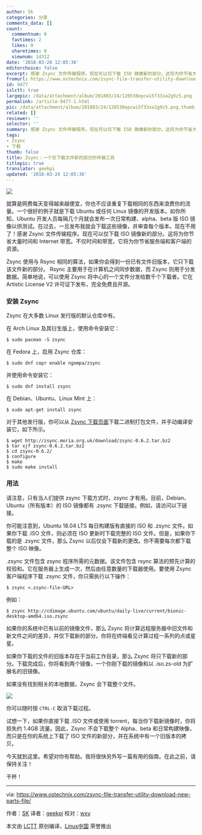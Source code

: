 ```yaml
---
author: Sk
categories: 分享
comments_data: []
count:
  commentnum: 0
  favtimes: 2
  likes: 0
  sharetimes: 0
  viewnum: 14312
date: '2018-03-24 12:05:36'
editorchoice: false
excerpt: 感谢 Zsync 文件传输程序。现在可以仅下载 ISO 镜像新的部分。这将为你节省大量时间和 Internet 带宽。不仅时间和带宽，它将为你节省服务端和客户端的资源。
fromurl: https://www.ostechnix.com/zsync-file-transfer-utility-download-new-parts-file/
id: 9477
islctt: true
largepic: /data/attachment/album/201803/24/120538epcwi5f33xa2g9z5.png
permalink: /article-9477-1.html
pic: /data/attachment/album/201803/24/120538epcwi5f33xa2g9z5.png.thumb.jpg
related: []
reviewer: ''
selector: ''
summary: 感谢 Zsync 文件传输程序。现在可以仅下载 ISO 镜像新的部分。这将为你节省大量时间和 Internet 带宽。不仅时间和带宽，它将为你节省服务端和客户端的资源。
tags:
- Zsync
- 下载
thumb: false
title: Zsync：一个仅下载文件新的部分的传输工具
titlepic: true
translator: geekpi
updated: '2018-03-24 12:05:36'
---
```


![](/data/attachment/album/201803/24/120538epcwi5f33xa2g9z5.png)


就算是网费每天变得越来越便宜，你也不应该重复下载相同的东西来浪费你的流量。一个很好的例子就是下载 Ubuntu 或任何 Linux 镜像的开发版本。如你所知，Ubuntu 开发人员每隔几个月就会发布一次日常构建、alpha、beta 版 ISO 镜像以供测试。在过去，一旦发布我就会下载这些镜像，并审查每个版本。现在不用了！感谢 Zsync 文件传输程序。现在可以仅下载 ISO 镜像新的部分。这将为你节省大量时间和 Internet 带宽。不仅时间和带宽，它将为你节省服务端和客户端的资源。


Zsync 使用与 Rsync 相同​​的算法，如果你会得到一份已有文件旧版本，它只下载该文件新的部分。 Rsync 主要用于在计算机之间同步数据，而 Zsync 则用于分发数据。简单地说，可以使用 Zsync 将中心的一个文件分发给数千个下载者。它在 Artistic License V2 许可证下发布，完全免费且开源。


### 安装 Zsync


Zsync 在大多数 Linux 发行版的默认仓库中有。


在 Arch Linux 及其衍生版上，使用命令安装它：



```
$ sudo pacman -S zsync

```

在 Fedora 上，启用 Zsync 仓库：



```
$ sudo dnf copr enable ngompa/zsync

```

并使用命令安装它：



```
$ sudo dnf install zsync

```

在 Debian、Ubuntu、Linux Mint 上：



```
$ sudo apt-get install zsync

```

对于其他发行版，你可以从 [Zsync 下载页面](http://zsync.moria.org.uk/downloads)下载二进制打包文件，并手动编译安装它，如下所示。



```
$ wget http://zsync.moria.org.uk/download/zsync-0.6.2.tar.bz2
$ tar xjf zsync-0.6.2.tar.bz2
$ cd zsync-0.6.2/
$ configure
$ make
$ sudo make install

```

### 用法


请注意，只有当人们提供 zsync 下载方式时，zsync 才有用。目前，Debian、Ubuntu（所有版本）的 ISO 镜像都有 .zsync 下载链接。例如，请访问以下链接。


你可能注意到，Ubuntu 18.04 LTS 每日构建版有直接的 ISO 和 .zsync 文件。如果你下载 .ISO 文件，则必须在 ISO 更新时下载完整的 ISO 文件。但是，如果你下载的是 .zsync 文件，那么 Zsync 以后仅会下载新的更改。你不需要每次都下载整个 ISO 映像。


.zsync 文件包含 zsync 程序所需的元数据。该文件包含 rsync 算法的预先计算的校验和。它在服务器上生成一次，然后由任意数量的下载器使用。要使用 Zsync 客户端程序下载 .zsync 文件，你只需执行以下操作：



```
$ zsync <.zsync-file-URL>

```

例如：



```
$ zsync http://cdimage.ubuntu.com/ubuntu/daily-live/current/bionic-desktop-amd64.iso.zsync

```

如果你的系统中已有以前的镜像文件，那么 Zsync 将计算远程服务器中旧文件和新文件之间的差异，并仅下载新的部分。你将在终端看见计算过程一系列的点或星星。


如果你下载的文件的旧版本存在于当前工作目录，那么 Zsync 将只下载新的部分。下载完成后，你将看到两个镜像，一个你刚下载的镜像和以 .iso.zs-old 为扩展名的旧镜像。


如果没有找到相关的本地数据，Zsync 会下载整个文件。


![](/data/attachment/album/201803/24/120539ptzmrmpwvbm2rwzm.png)


你可以随时按 `CTRL-C` 取消下载过程。


试想一下，如果你直接下载 .ISO 文件或使用 torrent，每当你下载新镜像时，你将损失约 1.4GB 流量。因此，Zsync 不会下载整个 Alpha、beta 和日常构建映像，而只是在你的系统上下载了 ISO 文件的新部分，并在系统中有一个旧版本的拷贝。


今天就到这里。希望对你有帮助。我将很快另外写一篇有用的指南。在此之前，请保持关注！


干杯！




---


via: <https://www.ostechnix.com/zsync-file-transfer-utility-download-new-parts-file/>


作者：[SK](https://www.ostechnix.com/author/sk/) 译者：[geekpi](https://github.com/geekpi) 校对：[wxy](https://github.com/wxy)


本文由 [LCTT](https://github.com/LCTT/TranslateProject) 原创编译，[Linux中国](https://linux.cn/) 荣誉推出